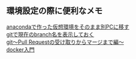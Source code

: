 ## 環境設定の際に便利なメモ
[anacondaで作った仮想環境をそのまま別PCに移す](./Documents/portable_python.md) 
<br>[gitで現在のbranch名を表示しておく](./Documents/作業ログ10_5.md)
<br>[git〜Pull Requestの受け取りからマージまで編〜](./Documents/pull_req.md)
<br>[docker入門](./Documents/docker入門.md)